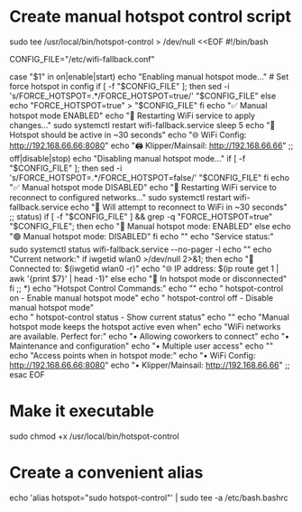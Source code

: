# Create manual hotspot control script
sudo tee /usr/local/bin/hotspot-control > /dev/null <<EOF
#!/bin/bash

CONFIG_FILE="/etc/wifi-fallback.conf"

case "$1" in
    on|enable|start)
        echo "Enabling manual hotspot mode..."
        # Set force hotspot in config
        if [ -f "$CONFIG_FILE" ]; then
            sed -i 's/FORCE_HOTSPOT=.*/FORCE_HOTSPOT=true/' "$CONFIG_FILE"
        else
            echo "FORCE_HOTSPOT=true" > "$CONFIG_FILE"
        fi
        echo "✅ Manual hotspot mode ENABLED"
        echo "🔄 Restarting WiFi service to apply changes..."
        sudo systemctl restart wifi-fallback.service
        sleep 5
        echo "📡 Hotspot should be active in ~30 seconds"
        echo "🌐 WiFi Config: http://192.168.66.66:8080"
        echo "🖨️ Klipper/Mainsail: http://192.168.66.66"
        ;;
    off|disable|stop)
        echo "Disabling manual hotspot mode..."
        if [ -f "$CONFIG_FILE" ]; then
            sed -i 's/FORCE_HOTSPOT=.*/FORCE_HOTSPOT=false/' "$CONFIG_FILE"
        fi
        echo "✅ Manual hotspot mode DISABLED"
        echo "🔄 Restarting WiFi service to reconnect to configured networks..."
        sudo systemctl restart wifi-fallback.service
        echo "📶 Will attempt to reconnect to WiFi in ~30 seconds"
        ;;
    status)
        if [ -f "$CONFIG_FILE" ] && grep -q "FORCE_HOTSPOT=true" "$CONFIG_FILE"; then
            echo "🔴 Manual hotspot mode: ENABLED"
        else
            echo "🟢 Manual hotspot mode: DISABLED"
        fi
        echo ""
        echo "Service status:"
        sudo systemctl status wifi-fallback.service --no-pager -l
        echo ""
        echo "Current network:"
        if iwgetid wlan0 >/dev/null 2>&1; then
            echo "📶 Connected to: $(iwgetid wlan0 -r)"
            echo "🌐 IP address: $(ip route get 1 | awk '{print $7}' | head -1)"
        else
            echo "📡 In hotspot mode or disconnected"
        fi
        ;;
    *)
        echo "Hotspot Control Commands:"
        echo ""
        echo "  hotspot-control on     - Enable manual hotspot mode"
        echo "  hotspot-control off    - Disable manual hotspot mode"  
        echo "  hotspot-control status - Show current status"
        echo ""
        echo "Manual hotspot mode keeps the hotspot active even when"
        echo "WiFi networks are available. Perfect for:"
        echo "• Allowing coworkers to connect"
        echo "• Maintenance and configuration" 
        echo "• Multiple user access"
        echo ""
        echo "Access points when in hotspot mode:"
        echo "• WiFi Config: http://192.168.66.66:8080"
        echo "• Klipper/Mainsail: http://192.168.66.66"
        ;;
esac
EOF

# Make it executable
sudo chmod +x /usr/local/bin/hotspot-control


# Create a convenient alias
echo 'alias hotspot="sudo hotspot-control"' | sudo tee -a /etc/bash.bashrc
